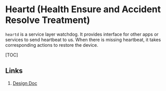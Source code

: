 # Heartd (Health Ensure and Accident Resolve Treatment)

`heartd` is a service layer watchdog. It provides interface for other apps or
services to send heartbeat to us. When there is missing heartbeat, it takes
corresponding actions to restore the device.

[TOC]

## Links

1. [Design Doc](go/cros-heartd)
